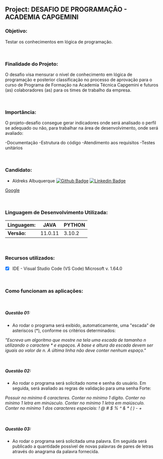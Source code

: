 ## Project: DESAFIO DE PROGRAMAÇÃO - ACADEMIA CAPGEMINI


### Objetivo:
  Testar os conhecimentos em lógica de programação.

&nbsp;
### Finalidade do Projeto:
  O desafio visa mensurar o nível de conhecimento em lógica de programação e posterior classificação no processo de aprovação para o curso de Programa de Formação na Academia Técnica Capgemini e futuros (as) colaboradores (as) para os times de trabalho da empresa.

&nbsp;
### Importância:
  O projeto-desafio consegue gerar indicadores onde será analisado o perfil se adequado ou não, para trabalhar na área de desenvolvimento, onde será avaliado:
 
-Documentação
-Estrutura do código
-Atendimento aos requisitos
-Testes unitários

&nbsp;
### Candidato:

- Aldreks Albuquerque 
[![Github Badge](https://img.shields.io/badge/-Github-000?style=flat-square&logo=Github&logoColor=white&link=https://github.com/Aldreks)](https://github.com/Aldreks)
[![Linkedin Badge](https://img.shields.io/badge/-LinkedIn-blue?style=flat-square&logo=Linkedin&logoColor=white&link=//linkedin.com/in/aldreks-albuquerque-92b46797)](//linkedin.com/in/aldreks-albuquerque-92b46797)


[Google](https://www.google.com/)

&nbsp;
### Linguagem de Desenvolvimento Utilizada:

| Linguagem:     |      JAVA     |    PYTHON    |
|----------------|---------------|--------------|
| **Versão:**    |   11.0.11     |     3.10.2   |
  

&nbsp;
### Recursos utilizados:
  
- [x] IDE - Visual Studio Code (VS Code) Microsoft v. 1.64.0


&nbsp;
### Como funcionam as aplicações:
&nbsp;
##### Questão 01:

- Ao rodar o programa será exibido, automaticamente, uma "escada" de asteriscos (*), conforme os critérios determinados:

_"Escreva um algoritmo que mostre na tela uma escada de tamanho n utilizando o caractere * e espaços._ 
_A base e altura da escada devem ser iguais ao valor de n._
_A última linha não deve conter nenhum espaço."_

&nbsp;
##### Questão 02:

- Ao rodar o programa será solicitado nome e senha do usuário. Em seguida, será avaliado as regras de validação para uma senha Forte:

_Possuir no mínimo 6 caracteres._
_Conter no mínimo 1 digito._
_Conter no mínimo 1 letra em minúsculo._
_Conter no mínimo 1 letra em maiúsculo._
_Conter no mínimo 1 dos caracteres especiais: ! @ # $ % ^ & * ( ) - +_

&nbsp;
##### Questão 03:

- Ao rodar o programa será solicitada uma palavra. Em seguida será publicado a quantidade possível de novas palavras de pares de letras através do anagrama da palavra fornecida.
